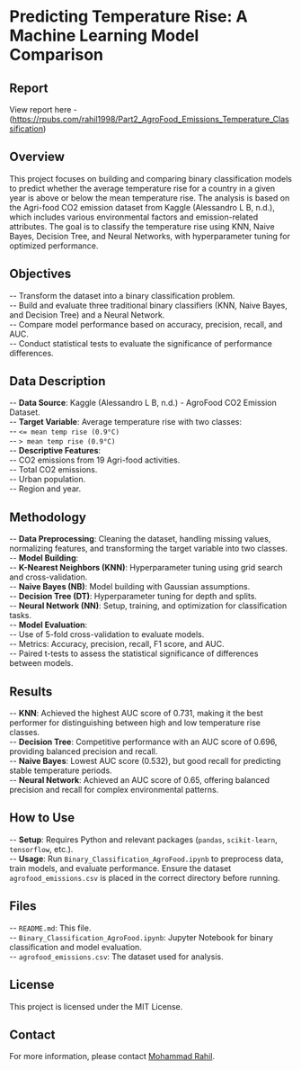 # Predicting Temperature Rise: A Machine Learning Model Comparison

## Report  
View report here -  
(https://rpubs.com/rahil1998/Part2_AgroFood_Emissions_Temperature_Classification)

## Overview  
This project focuses on building and comparing binary classification models to predict whether the average temperature rise for a country in a given year is above or below the mean temperature rise. The analysis is based on the Agri-food CO2 emission dataset from Kaggle (Alessandro L B, n.d.), which includes various environmental factors and emission-related attributes. The goal is to classify the temperature rise using KNN, Naive Bayes, Decision Tree, and Neural Networks, with hyperparameter tuning for optimized performance.

## Objectives  
-- Transform the dataset into a binary classification problem.  
-- Build and evaluate three traditional binary classifiers (KNN, Naive Bayes, and Decision Tree) and a Neural Network.  
-- Compare model performance based on accuracy, precision, recall, and AUC.  
-- Conduct statistical tests to evaluate the significance of performance differences.  

## Data Description  
-- **Data Source**: Kaggle (Alessandro L B, n.d.) - AgroFood CO2 Emission Dataset.  
-- **Target Variable**: Average temperature rise with two classes:  
  -- `<= mean temp rise (0.9°C)`  
  -- `> mean temp rise (0.9°C)`  
-- **Descriptive Features**:  
  -- CO2 emissions from 19 Agri-food activities.  
  -- Total CO2 emissions.  
  -- Urban population.  
  -- Region and year.  

## Methodology  
-- **Data Preprocessing**: Cleaning the dataset, handling missing values, normalizing features, and transforming the target variable into two classes.  
-- **Model Building**:  
  -- **K-Nearest Neighbors (KNN)**: Hyperparameter tuning using grid search and cross-validation.  
  -- **Naive Bayes (NB)**: Model building with Gaussian assumptions.  
  -- **Decision Tree (DT)**: Hyperparameter tuning for depth and splits.  
  -- **Neural Network (NN)**: Setup, training, and optimization for classification tasks.  
-- **Model Evaluation**:  
  -- Use of 5-fold cross-validation to evaluate models.  
  -- Metrics: Accuracy, precision, recall, F1 score, and AUC.  
  -- Paired t-tests to assess the statistical significance of differences between models.  

## Results  
-- **KNN**: Achieved the highest AUC score of 0.731, making it the best performer for distinguishing between high and low temperature rise classes.  
-- **Decision Tree**: Competitive performance with an AUC score of 0.696, providing balanced precision and recall.  
-- **Naive Bayes**: Lowest AUC score (0.532), but good recall for predicting stable temperature periods.  
-- **Neural Network**: Achieved an AUC score of 0.65, offering balanced precision and recall for complex environmental patterns.  

## How to Use  
-- **Setup**: Requires Python and relevant packages (`pandas`, `scikit-learn`, `tensorflow`, etc.).  
-- **Usage**: Run `Binary_Classification_AgroFood.ipynb` to preprocess data, train models, and evaluate performance. Ensure the dataset `agrofood_emissions.csv` is placed in the correct directory before running.  

## Files  
-- `README.md`: This file.  
-- `Binary_Classification_AgroFood.ipynb`: Jupyter Notebook for binary classification and model evaluation.  
-- `agrofood_emissions.csv`: The dataset used for analysis.  

## License  
This project is licensed under the MIT License.

## Contact  
For more information, please contact [Mohammad Rahil](mailto:smrahil98@gmail.com).
